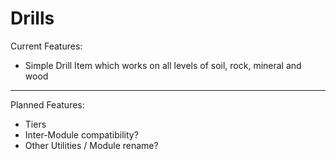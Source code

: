 # Drills

Current Features:
* Simple Drill Item which works on all levels of soil, rock, mineral and wood

___

Planned Features:
* Tiers
* Inter-Module compatibility?
* Other Utilities / Module rename?

